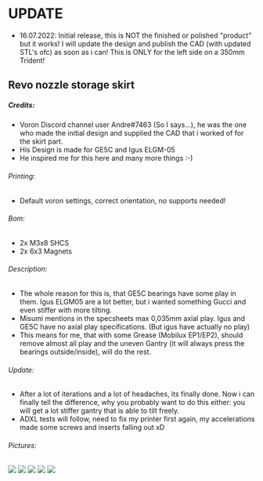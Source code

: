 # UPDATE
- 16.07.2022: Initial release, this is NOT the finished or polished "product" but it works! I will update the design and publish the CAD (with updated STL's ofc) as soon as i can!
This is ONLY for the left side on a 350mm Trident!

## Revo nozzle storage skirt
##### Credits:
- Voron Discord channel user Andre#7463 (So I says...), he was the one who made the initial design and supplied the CAD that i worked of for the skirt part.
- His Design is made for GE5C and Igus ELGM-05
- He inspired me for this here and many more things :-)

###### Printing:
- Default voron settings, correct orientation, no supports needed!

###### Bom:
- 2x M3x8 SHCS
- 2x 6x3 Magnets

###### Description:
- The whole reason for this is, that GE5C bearings have some play in them. Igus ELGM05 are a lot better, but i wanted something Gucci and even stiffer with more tilting.
- Misumi mentions in the specsheets max 0,035mm axial play. Igus and GE5C have no axial play specifications. (But igus have actually no play)
- This means for me, that with some Grease (Mobilux EP1/EP2), should remove almost all play and the uneven Gantry (it will always press the bearings outside/inside), will do the rest.

###### Update:
- After a lot of iterations and a lot of headaches, its finally done. Now i can finally tell the difference, why you probably want to do this either: you will get a lot stiffer gantry that is able to tilt freely.
- ADXL tests will follow, need to fix my printer first again, my accelerations made some screws and inserts falling out xD 

###### Pictures:
![](./Screw_Version-Assembly.jpg)
![](./Misumi_RBPB5-1.jpg)
![](./Misumi_RBPB5-3.jpg)
![](./Misumi_RBPB5-4.jpg)
![](./Screw_Version-Rendering.jpg)
